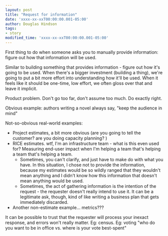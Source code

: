```yaml
---
layout: post
title: "Request for information"
date: 'xxxx-xx-xxT00:00:00.001-05:00'
author: Douglas Hindson
tags:
- story
modified_time: 'xxxx-xx-xxT00:00:00.001-05:00'
---
```


First thing to do when someone asks you to manually provide information: figure out how that information will be used.

Similar to building something that provides information - figure out how it's going to be used. When there's a bigger investment (building a thing), we're going to put a bit more effort into understanding how it'll be used. When it feels like it should be one-time, low effort, we often gloss over that and leave it implicit.

Product problem. Don't go too far, don't assume too much. Do exactly right.

Obvious example: authors writing a novel always say, "keep the audience in mind"

Not-so-obvious real-world examples:

- Project estimates, a bit more obvious (are you going to tell the customer? are you doing capacity planning? )
- RICE estimates. wtf, I'm an infrastructure team - what is this even used for? Measuring end-user impact when I'm helping a team that's helping a team that's helping a team.
    - Sometimes, you can't clarify, and just have to make do with what you have. In this situation, I chose not to provide the information, because my estimates would be so wildly ranged that they wouldn't mean anything and I didn't know how this information that doesn't mean anything would be used.
    - Sometimes, the act of gathering information is the intention of the request - the requester doesn't really intend to use it. It can be a legitimate ask, though, kind of like writing a business plan that gets immediately discarded.
- Another non-estimate example... metrics???

It can be possible to trust that the requester will process your inexact response, and errors won't really matter. Eg: census. Eg: voting "who do you want to be in office vs. where is your vote best-spent"